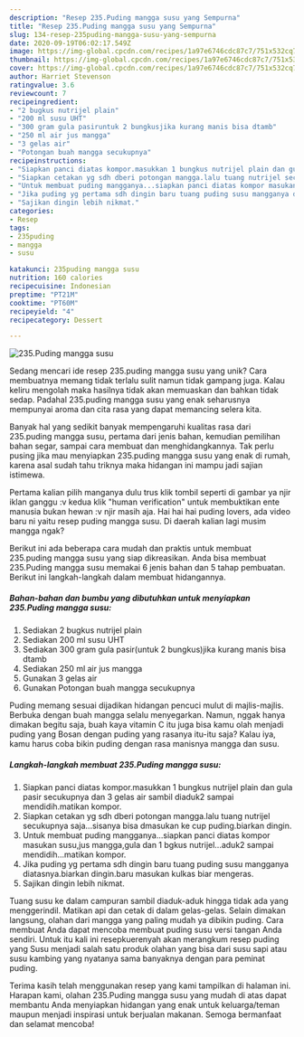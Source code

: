 ```yaml
---
description: "Resep 235.Puding mangga susu yang Sempurna"
title: "Resep 235.Puding mangga susu yang Sempurna"
slug: 134-resep-235puding-mangga-susu-yang-sempurna
date: 2020-09-19T06:02:17.549Z
image: https://img-global.cpcdn.com/recipes/1a97e6746cdc87c7/751x532cq70/235puding-mangga-susu-foto-resep-utama.jpg
thumbnail: https://img-global.cpcdn.com/recipes/1a97e6746cdc87c7/751x532cq70/235puding-mangga-susu-foto-resep-utama.jpg
cover: https://img-global.cpcdn.com/recipes/1a97e6746cdc87c7/751x532cq70/235puding-mangga-susu-foto-resep-utama.jpg
author: Harriet Stevenson
ratingvalue: 3.6
reviewcount: 7
recipeingredient:
- "2 bugkus nutrijel plain"
- "200 ml susu UHT"
- "300 gram gula pasiruntuk 2 bungkusjika kurang manis bisa dtamb"
- "250 ml air jus mangga"
- "3 gelas air"
- "Potongan buah mangga secukupnya"
recipeinstructions:
- "Siapkan panci diatas kompor.masukkan 1 bungkus nutrijel plain dan gula pasir secukupnya dan 3 gelas air sambil diaduk2 sampai mendidih.matikan kompor."
- "Siapkan cetakan yg sdh dberi potongan mangga.lalu tuang nutrijel secukupnya saja...sisanya bisa dmasukan ke cup puding.biarkan dingin."
- "Untuk membuat puding mangganya...siapkan panci diatas kompor masukan susu,jus mangga,gula dan 1 bgkus nutrijel...aduk2 sampai mendidih...matikan kompor."
- "Jika puding yg pertama sdh dingin baru tuang puding susu mangganya diatasnya.biarkan dingin.baru masukan kulkas biar mengeras."
- "Sajikan dingin lebih nikmat."
categories:
- Resep
tags:
- 235puding
- mangga
- susu

katakunci: 235puding mangga susu 
nutrition: 160 calories
recipecuisine: Indonesian
preptime: "PT21M"
cooktime: "PT60M"
recipeyield: "4"
recipecategory: Dessert

---
```



![235.Puding mangga susu](https://img-global.cpcdn.com/recipes/1a97e6746cdc87c7/751x532cq70/235puding-mangga-susu-foto-resep-utama.jpg)

Sedang mencari ide resep 235.puding mangga susu yang unik? Cara membuatnya memang tidak terlalu sulit namun tidak gampang juga. Kalau keliru mengolah maka hasilnya tidak akan memuaskan dan bahkan tidak sedap. Padahal 235.puding mangga susu yang enak seharusnya mempunyai aroma dan cita rasa yang dapat memancing selera kita.

Banyak hal yang sedikit banyak mempengaruhi kualitas rasa dari 235.puding mangga susu, pertama dari jenis bahan, kemudian pemilihan bahan segar, sampai cara membuat dan menghidangkannya. Tak perlu pusing jika mau menyiapkan 235.puding mangga susu yang enak di rumah, karena asal sudah tahu triknya maka hidangan ini mampu jadi sajian istimewa.

Pertama kalian pilih manganya dulu trus klik tombil seperti di gambar ya njir iklan ganggu :v kedua klik &#34;human verification&#34; untuk membuktikan ente manusia bukan hewan :v njir masih aja. Hai hai hai puding lovers, ada video baru ni yaitu resep puding mangga susu. Di daerah kalian lagi musim mangga ngak?


Berikut ini ada beberapa cara mudah dan praktis untuk membuat 235.puding mangga susu yang siap dikreasikan. Anda bisa membuat 235.Puding mangga susu memakai 6 jenis bahan dan 5 tahap pembuatan. Berikut ini langkah-langkah dalam membuat hidangannya.

<!--inarticleads1-->

##### Bahan-bahan dan bumbu yang dibutuhkan untuk menyiapkan 235.Puding mangga susu:

1. Sediakan 2 bugkus nutrijel plain
1. Sediakan 200 ml susu UHT
1. Sediakan 300 gram gula pasir(untuk 2 bungkus)jika kurang manis bisa dtamb
1. Sediakan 250 ml air jus mangga
1. Gunakan 3 gelas air
1. Gunakan Potongan buah mangga secukupnya


Puding memang sesuai dijadikan hidangan pencuci mulut di majlis-majlis. Berbuka dengan buah mangga selalu menyegarkan. Namun, nggak hanya dimakan begitu saja, buah kaya vitamin C itu juga bisa kamu olah menjadi puding yang Bosan dengan puding yang rasanya itu-itu saja? Kalau iya, kamu harus coba bikin puding dengan rasa manisnya mangga dan susu. 

<!--inarticleads2-->

##### Langkah-langkah membuat 235.Puding mangga susu:

1. Siapkan panci diatas kompor.masukkan 1 bungkus nutrijel plain dan gula pasir secukupnya dan 3 gelas air sambil diaduk2 sampai mendidih.matikan kompor.
1. Siapkan cetakan yg sdh dberi potongan mangga.lalu tuang nutrijel secukupnya saja...sisanya bisa dmasukan ke cup puding.biarkan dingin.
1. Untuk membuat puding mangganya...siapkan panci diatas kompor masukan susu,jus mangga,gula dan 1 bgkus nutrijel...aduk2 sampai mendidih...matikan kompor.
1. Jika puding yg pertama sdh dingin baru tuang puding susu mangganya diatasnya.biarkan dingin.baru masukan kulkas biar mengeras.
1. Sajikan dingin lebih nikmat.


Tuang susu ke dalam campuran sambil diaduk-aduk hingga tidak ada yang menggerindil. Matikan api dan cetak di dalam gelas-gelas. Selain dimakan langsung, olahan dari mangga yang paling mudah ya dibikin puding. Cara membuat Anda dapat mencoba membuat puding susu versi tangan Anda sendiri. Untuk itu kali ini resepkuerenyah akan merangkum resep puding yang Susu menjadi salah satu produk olahan yang bisa dari susu sapi atau susu kambing yang nyatanya sama banyaknya dengan para peminat puding. 

Terima kasih telah menggunakan resep yang kami tampilkan di halaman ini. Harapan kami, olahan 235.Puding mangga susu yang mudah di atas dapat membantu Anda menyiapkan hidangan yang enak untuk keluarga/teman maupun menjadi inspirasi untuk berjualan makanan. Semoga bermanfaat dan selamat mencoba!

